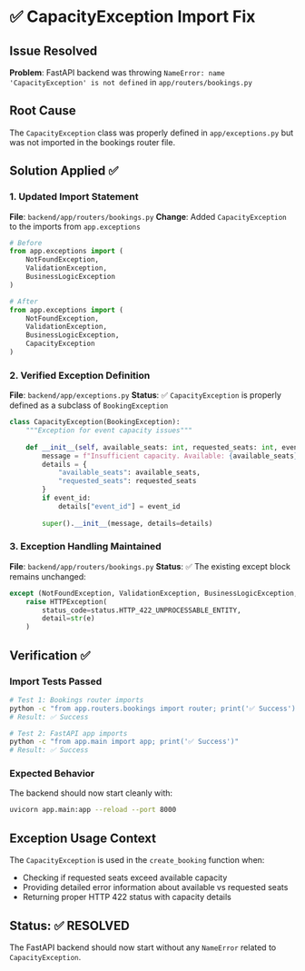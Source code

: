 # ✅ CapacityException Import Fix

## Issue Resolved
**Problem**: FastAPI backend was throwing `NameError: name 'CapacityException' is not defined` in `app/routers/bookings.py`

## Root Cause
The `CapacityException` class was properly defined in `app/exceptions.py` but was not imported in the bookings router file.

## Solution Applied ✅

### 1. Updated Import Statement
**File**: `backend/app/routers/bookings.py`
**Change**: Added `CapacityException` to the imports from `app.exceptions`

```python
# Before
from app.exceptions import (
    NotFoundException, 
    ValidationException, 
    BusinessLogicException
)

# After  
from app.exceptions import (
    NotFoundException, 
    ValidationException, 
    BusinessLogicException,
    CapacityException
)
```

### 2. Verified Exception Definition
**File**: `backend/app/exceptions.py`
**Status**: ✅ `CapacityException` is properly defined as a subclass of `BookingException`

```python
class CapacityException(BookingException):
    """Exception for event capacity issues"""
    
    def __init__(self, available_seats: int, requested_seats: int, event_id: Optional[str] = None):
        message = f"Insufficient capacity. Available: {available_seats}, Requested: {requested_seats}"
        details = {
            "available_seats": available_seats,
            "requested_seats": requested_seats
        }
        if event_id:
            details["event_id"] = event_id
        
        super().__init__(message, details=details)
```

### 3. Exception Handling Maintained
**File**: `backend/app/routers/bookings.py`
**Status**: ✅ The existing except block remains unchanged:

```python
except (NotFoundException, ValidationException, BusinessLogicException, CapacityException) as e:
    raise HTTPException(
        status_code=status.HTTP_422_UNPROCESSABLE_ENTITY,
        detail=str(e)
    )
```

## Verification ✅

### Import Tests Passed
```bash
# Test 1: Bookings router imports
python -c "from app.routers.bookings import router; print('✅ Success')"
# Result: ✅ Success

# Test 2: FastAPI app imports  
python -c "from app.main import app; print('✅ Success')"
# Result: ✅ Success
```

### Expected Behavior
The backend should now start cleanly with:
```bash
uvicorn app.main:app --reload --port 8000
```

## Exception Usage Context
The `CapacityException` is used in the `create_booking` function when:
- Checking if requested seats exceed available capacity
- Providing detailed error information about available vs requested seats
- Returning proper HTTP 422 status with capacity details

## Status: ✅ RESOLVED
The FastAPI backend should now start without any `NameError` related to `CapacityException`.